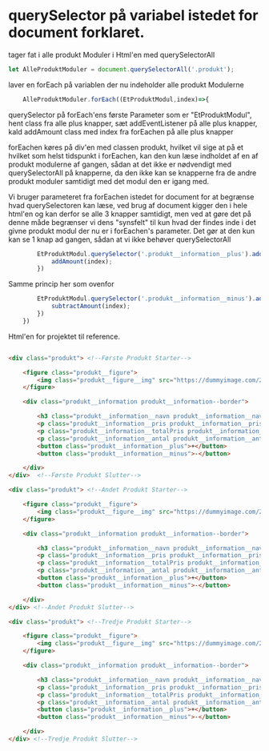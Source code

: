 # querySelector på variabel istedet for document forklaret.

tager fat i alle produkt Moduler i Html'en med querySelectorAll
```javascript
let AlleProduktModuler = document.querySelectorAll('.produkt');
```
laver en forEach på variablen der nu indeholder alle produkt Modulerne
```javascript
	AlleProduktModuler.forEach((EtProduktModul,index)=>{
```
querySelector på forEach'ens første Parameter som er "EtProduktModul", hent class fra alle plus knapper, sæt addEventListener på alle plus knapper, kald addAmount class med index fra forEachen på alle plus knapper

forEachen køres på div'en med classen produkt, hvilket vil sige at på et hvilket som helst tidspunkt i forEachen, kan den kun læse indholdet af en af produkt modulerne af gangen, sådan at det ikke er nødvendigt med querySelectorAll på knapperne, da den ikke kan se knapperne fra de andre produkt moduler samtidigt med det modul den er igang med.

Vi bruger parameteret fra forEachen istedet for document for at begrænse hvad querySelectoren kan læse, ved brug af document kigger den i hele html'en og kan derfor se alle 3 knapper samtidigt, men ved at gøre det på denne måde begrænser vi dens "synsfelt" til kun hvad der findes inde i det givne produkt modul der nu er i forEachen's parameter. Det gør at den kun kan se 1 knap ad gangen, sådan at vi ikke behøver querySelectorAll
```javascript
		EtProduktModul.querySelector('.produkt__information__plus').addEventListener('click',()=>{
			addAmount(index);
		})
```
Samme princip her som ovenfor
```javascript
		EtProduktModul.querySelector('.produkt__information__minus').addEventListener('click',()=>{
			subtractAmount(index);
		})
	})
```
Html'en for projektet til reference.
```html

<div class="produkt"> <!--Første Produkt Starter-->

    <figure class="produkt__figure">
        <img class="produkt__figure__img" src="https://dummyimage.com/240x240/000/fff">
    </figure>

    <div class="produkt__information produkt__information--border">

        <h3 class="produkt__information__navn produkt__information__navn--udsolgt">Saks</h3>
        <p class="produkt__information__pris produkt__information__pris--farve">500 ,-</p>
        <p class="produkt__information__totalPris produkt__information__totalPris--farve">0</p>
        <p class="produkt__information__antal produkt__information__antal--farve">0 stk</p>
        <button class="produkt__information__plus">+</button>
        <button class="produkt__information__minus">-</button>

    </div>
</div>  <!--Første Produkt Slutter-->

<div class="produkt"> <!--Andet Produkt Starter-->

    <figure class="produkt__figure">
        <img class="produkt__figure__img" src="https://dummyimage.com/240x240/c483c4/a7aad6">
    </figure>

    <div class="produkt__information produkt__information--border">

        <h3 class="produkt__information__navn produkt__information__navn--næsten-udsolgt">Hammer</h3>
        <p class="produkt__information__pris produkt__information__pris--farve">800 ,-</p>
        <p class="produkt__information__totalPris produkt__information__totalPris--farve">0</p>
        <p class="produkt__information__antal produkt__information__antal--farve">0 stk</p>
        <button class="produkt__information__plus">+</button>
        <button class="produkt__information__minus">-</button>

    </div>
</div> <!--Andet Produkt Slutter-->

<div class="produkt"> <!--Tredje Produkt Starter-->

    <figure class="produkt__figure">
        <img class="produkt__figure__img" src="https://dummyimage.com/240x240/82c29f/a7aad6">
    </figure>

    <div class="produkt__information produkt__information--border">

        <h3 class="produkt__information__navn produkt__information__navn--på-lager">Sav</h3>
        <p class="produkt__information__pris produkt__information__pris--farve">300 ,-</p>
        <p class="produkt__information__totalPris produkt__information__totalPris--farve">0</p>
        <p class="produkt__information__antal produkt__information__antal--farve">0 stk</p>
        <button class="produkt__information__plus">+</button>
        <button class="produkt__information__minus">-</button>

    </div>
</div> <!--Tredje Produkt Slutter-->

```
